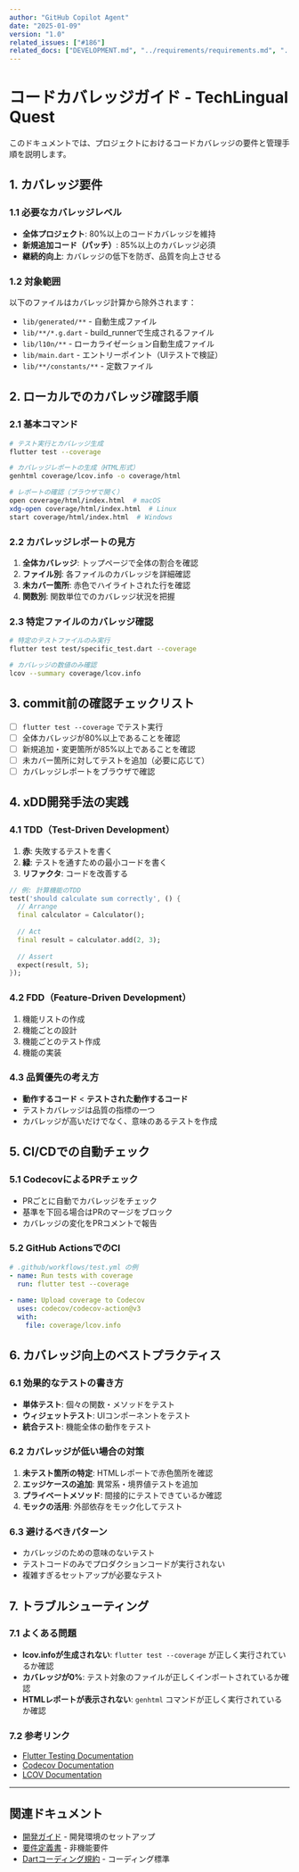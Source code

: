 ```yaml
---
author: "GitHub Copilot Agent"
date: "2025-01-09"
version: "1.0"
related_issues: ["#186"]
related_docs: ["DEVELOPMENT.md", "../requirements/requirements.md", "../../.github/instructions/coding/dart.instructions.md"]
---
```


# コードカバレッジガイド - TechLingual Quest

このドキュメントでは、プロジェクトにおけるコードカバレッジの要件と管理手順を説明します。

## 1. カバレッジ要件

### 1.1 必要なカバレッジレベル
- **全体プロジェクト**: 80%以上のコードカバレッジを維持
- **新規追加コード（パッチ）**: 85%以上のカバレッジ必須
- **継続的向上**: カバレッジの低下を防ぎ、品質を向上させる

### 1.2 対象範囲
以下のファイルはカバレッジ計算から除外されます：
- `lib/generated/**` - 自動生成ファイル
- `lib/**/*.g.dart` - build_runnerで生成されるファイル
- `lib/l10n/**` - ローカライゼーション自動生成ファイル
- `lib/main.dart` - エントリーポイント（UIテストで検証）
- `lib/**/constants/**` - 定数ファイル

## 2. ローカルでのカバレッジ確認手順

### 2.1 基本コマンド
```bash
# テスト実行とカバレッジ生成
flutter test --coverage

# カバレッジレポートの生成（HTML形式）
genhtml coverage/lcov.info -o coverage/html

# レポートの確認（ブラウザで開く）
open coverage/html/index.html  # macOS
xdg-open coverage/html/index.html  # Linux
start coverage/html/index.html  # Windows
```

### 2.2 カバレッジレポートの見方
1. **全体カバレッジ**: トップページで全体の割合を確認
2. **ファイル別**: 各ファイルのカバレッジを詳細確認
3. **未カバー箇所**: 赤色でハイライトされた行を確認
4. **関数別**: 関数単位でのカバレッジ状況を把握

### 2.3 特定ファイルのカバレッジ確認
```bash
# 特定のテストファイルのみ実行
flutter test test/specific_test.dart --coverage

# カバレッジの数値のみ確認
lcov --summary coverage/lcov.info
```

## 3. commit前の確認チェックリスト

- [ ] `flutter test --coverage` でテスト実行
- [ ] 全体カバレッジが80%以上であることを確認
- [ ] 新規追加・変更箇所が85%以上であることを確認
- [ ] 未カバー箇所に対してテストを追加（必要に応じて）
- [ ] カバレッジレポートをブラウザで確認

## 4. xDD開発手法の実践

### 4.1 TDD（Test-Driven Development）
1. **赤**: 失敗するテストを書く
2. **緑**: テストを通すための最小コードを書く
3. **リファクタ**: コードを改善する

```dart
// 例: 計算機能のTDD
test('should calculate sum correctly', () {
  // Arrange
  final calculator = Calculator();
  
  // Act
  final result = calculator.add(2, 3);
  
  // Assert
  expect(result, 5);
});
```

### 4.2 FDD（Feature-Driven Development）
1. 機能リストの作成
2. 機能ごとの設計
3. 機能ごとのテスト作成
4. 機能の実装

### 4.3 品質優先の考え方
- **動作するコード** < **テストされた動作するコード**
- テストカバレッジは品質の指標の一つ
- カバレッジが高いだけでなく、意味のあるテストを作成

## 5. CI/CDでの自動チェック

### 5.1 CodecovによるPRチェック
- PRごとに自動でカバレッジをチェック
- 基準を下回る場合はPRのマージをブロック
- カバレッジの変化をPRコメントで報告

### 5.2 GitHub ActionsでのCI
```yaml
# .github/workflows/test.yml の例
- name: Run tests with coverage
  run: flutter test --coverage
  
- name: Upload coverage to Codecov
  uses: codecov/codecov-action@v3
  with:
    file: coverage/lcov.info
```

## 6. カバレッジ向上のベストプラクティス

### 6.1 効果的なテストの書き方
- **単体テスト**: 個々の関数・メソッドをテスト
- **ウィジェットテスト**: UIコンポーネントをテスト
- **統合テスト**: 機能全体の動作をテスト

### 6.2 カバレッジが低い場合の対策
1. **未テスト箇所の特定**: HTMLレポートで赤色箇所を確認
2. **エッジケースの追加**: 異常系・境界値テストを追加
3. **プライベートメソッド**: 間接的にテストできているか確認
4. **モックの活用**: 外部依存をモック化してテスト

### 6.3 避けるべきパターン
- カバレッジのための意味のないテスト
- テストコードのみでプロダクションコードが実行されない
- 複雑すぎるセットアップが必要なテスト

## 7. トラブルシューティング

### 7.1 よくある問題
- **lcov.infoが生成されない**: `flutter test --coverage` が正しく実行されているか確認
- **カバレッジが0%**: テスト対象のファイルが正しくインポートされているか確認
- **HTMLレポートが表示されない**: `genhtml` コマンドが正しく実行されているか確認

### 7.2 参考リンク
- [Flutter Testing Documentation](https://flutter.dev/docs/testing)
- [Codecov Documentation](https://docs.codecov.com/)
- [LCOV Documentation](http://ltp.sourceforge.net/coverage/lcov.php)

---

## 関連ドキュメント
- [開発ガイド](DEVELOPMENT.md) - 開発環境のセットアップ
- [要件定義書](../requirements/requirements.md) - 非機能要件
- [Dartコーディング規約](../../.github/instructions/coding/dart.instructions.md) - コーディング標準